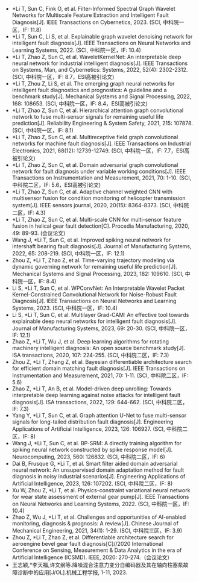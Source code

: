 
- *Li T, Sun C, Fink O, et al. Filter-Informed Spectral Graph Wavelet Networks for Multiscale Feature Extraction and Intelligent Fault Diagnosis[J]. IEEE Transactions on Cybernetics, 2023. (SCI, 中科院一区，IF: 11.8)
- *Li T, Sun C, Li S, et al. Explainable graph wavelet denoising network for intelligent fault diagnosis[J]. IEEE Transactions on Neural Networks and Learning Systems, 2022. (SCI, 中科院一区，IF: 10.4)
- *Li T, Zhao Z, Sun C, et al. WaveletKernelNet: An interpretable deep neural network for industrial intelligent diagnosis[J]. IEEE Transactions on Systems, Man, and Cybernetics: Systems, 2022, 52(4): 2302-2312. (SCI, 中科院一区，IF: 8.7，ESI高被引论文)
- *Li T, Zhou Z, Li S, et al. The emerging graph neural networks for intelligent fault diagnostics and prognostics: A guideline and a benchmark study[J]. Mechanical Systems and Signal Processing, 2022, 168: 108653. (SCI, 中科院一区，IF: 8.4，ESI高被引论文)
- *Li T, Zhao Z, Sun C, et al. Hierarchical attention graph convolutional network to fuse multi-sensor signals for remaining useful life prediction[J]. Reliability Engineering & System Safety, 2021, 215: 107878. (SCI, 中科院一区，IF: 8.1)
- *Li T, Zhao Z, Sun C, et al. Multireceptive field graph convolutional networks for machine fault diagnosis[J]. IEEE Transactions on Industrial Electronics, 2021, 68(12): 12739-12749. (SCI, 中科院一区，IF: 7.7，ESI高被引论文)
- *Li T, Zhao Z, Sun C, et al. Domain adversarial graph convolutional network for fault diagnosis under variable working conditions[J]. IEEE Transactions on Instrumentation and Measurement, 2021, 70: 1-10. (SCI, 中科院二区，IF: 5.6，ESI高被引论文)
- *Li T, Zhao Z, Sun C, et al. Adaptive channel weighted CNN with multisensor fusion for condition monitoring of helicopter transmission system[J]. IEEE sensors journal, 2020, 20(15): 8364-8373. (SCI, 中科院二区，IF: 4.3)
- *Li T, Zhao Z, Sun C, et al. Multi-scale CNN for multi-sensor feature fusion in helical gear fault detection[C]. Procedia Manufacturing, 2020, 49: 89-93. (会议论文)
- Wang J, *Li T, Sun C, et al. Improved spiking neural network for intershaft bearing fault diagnosis[J]. Journal of Manufacturing Systems, 2022, 65: 208-219. (SCI, 中科院一区，IF: 12.1)
- Zhou Z, *Li T, Zhao Z, et al. Time-varying trajectory modeling via dynamic governing network for remaining useful life prediction[J]. Mechanical Systems and Signal Processing, 2023, 182: 109610. (SCI, 中科院一区，IF: 8.4)
- Li S, *Li T, Sun C, et al. WPConvNet: An Interpretable Wavelet Packet Kernel-Constrained Convolutional Network for Noise-Robust Fault Diagnosis[J]. IEEE Transactions on Neural Networks and Learning Systems, 2023. (SCI, 中科院一区，IF: 10.4)
- Li S, *Li T, Sun C, et al. Multilayer Grad-CAM: An effective tool towards explainable deep neural networks for intelligent fault diagnosis[J]. Journal of Manufacturing Systems, 2023, 69: 20-30. (SCI, 中科院一区，IF: 12.1)
- Zhao Z, *Li T, Wu J, et al. Deep learning algorithms for rotating machinery intelligent diagnosis: An open source benchmark study[J]. ISA transactions, 2020, 107: 224-255. (SCI, 中科院二区，IF: 7.3)
- Zhou Z, *Li T, Zhang Z, et al. Bayesian differentiable architecture search for efficient domain matching fault diagnosis[J]. IEEE Transactions on Instrumentation and Measurement, 2021, 70: 1-11. (SCI, 中科院二区，IF: 5.6)
- Zhao Z, *Li T, An B, et al. Model-driven deep unrolling: Towards interpretable deep learning against noise attacks for intelligent fault diagnosis[J]. ISA transactions, 2022, 129: 644-662. (SCI, 中科院二区，IF: 7.3)
- Yang Y, *Li T, Sun C, et al. Graph attention U-Net to fuse multi-sensor signals for long-tailed distribution fault diagnosis[J]. Engineering Applications of Artificial Intelligence, 2023, 126: 106927. (SCI, 中科院二区，IF: 8)
- Wang J, *Li T, Sun C, et al. BP-SRM: A directly training algorithm for spiking neural network constructed by spike response model[J]. Neurocomputing, 2023, 560: 126832. (SCI, 中科院二区，IF: 6)
- Dai B, Frusque G, *Li T, et al. Smart filter aided domain adversarial neural network: An unsupervised domain adaptation method for fault diagnosis in noisy industrial scenarios[J]. Engineering Applications of Artificial Intelligence, 2023, 126: 107202. (SCI, 中科院二区，IF: 8)
- Xu W, Zhou Z, *Li T, et al. Physics-constraint variational neural network for wear state assessment of external gear pump[J]. IEEE Transactions on Neural Networks and Learning Systems, 2022. (SCI, 中科院一区，IF: 10.4)
- Zhao Z, Wu J, *Li T, et al. Challenges and opportunities of AI-enabled monitoring, diagnosis & prognosis: A review[J]. Chinese Journal of Mechanical Engineering, 2021, 34(1): 1-29. (SCI, 中科院三区，IF: 3.9)
- Zhou Z, *Li T, Zhao Z, et al. Differentiable architecture search for aeroengine bevel gear fault diagnosis[C]//2020 International Conference on Sensing, Measurement & Data Analytics in the era of Artificial Intelligence (ICSMD). IEEE, 2020: 270-274.（会议论文）
- 王志颖,*李天福,许文纲等.降噪混合注意力变分自编码器及其在轴向柱塞泵故障诊断中的应用[J/OL].机械工程学报, 1-11, 2023.
